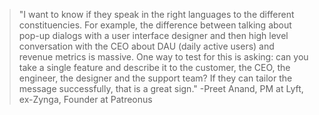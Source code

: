 
 
 > "I want to know if they speak in the right languages to the different constituencies. For example, 
 > the difference between talking about pop-up dialogs with a user interface designer and then high level 
 > conversation with the CEO about DAU (daily active users) and revenue metrics is massive. One way to test 
 > for this is asking: can you take a single feature and describe it to the customer, the CEO, the engineer, 
 > the designer and the support team? If they can tailor the message successfully, that is a great sign." 
 > -Preet Anand, PM at Lyft, ex-Zynga, Founder at Patreonus

